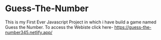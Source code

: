 # Guess-The-Number
This is my First Ever Javascript Project in which i have build a game named Guess the Number.
To access the Webiste click here- https://guess-the-number345.netlify.app/
